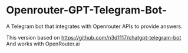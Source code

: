 # Openrouter-GPT-Telegram-Bot-
A Telegram bot that integrates with Openrouter APIs to provide answers.

This version based on https://github.com/n3d1117/chatgpt-telegram-bot
And works with OpenRouter.ai